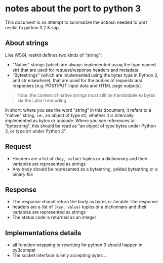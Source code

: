 # notes about the port to python 3


This document is an attempt to summarize the actiosn needed to port
restkit to python 3.2 & sup.


## About strings

Like WSGI, restkit defines two kinds of "string":

- "Native" strings (which are always implemented using the type named
  str) that are used for request/response headers and metadata
- "Bytestrings" (which are implemented using the bytes type in Python 3,
  and str elsewhere), that are used for the bodies of requests and
responses (e.g. POST/PUT input data and HTML page outputs).

> Note: the content of native strings must still be translatable to
> bytes via the Latin-1 encoding

In short: where you see the word "string" in this document, it refers to
a "native" string, i.e., an object of type str, whether it is internally
implemented as bytes or unicode. Where you see references to
"bytestring", this should be read as "an object of type bytes under
Python 3, or type str under Python 2".


## Request 

- Headers are a list of `(key, value)` tuples or a dictionnary and
  their variables are represented as strings
- Any body should be represented as a bytestring, yelded bytestring or a
  binary file


## Response

- The response shoudl return the body as bytes or iterable The
  response
- headers are a list of `(key, value)` tuples or a dictionnary and their
  variables are represented as strings
- The status code is returned as an integer


## Implementations details

- all function wrapping or rewriting for python 3 should happen in
  py3compat
- The socket interface is only accepting bytes ...

